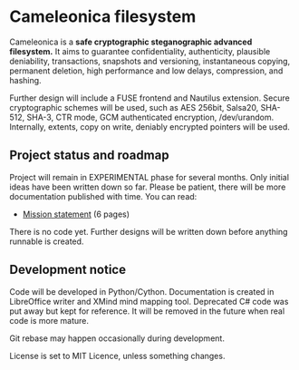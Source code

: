   Cameleonica filesystem
==========================

Cameleonica is a **safe cryptographic steganographic advanced filesystem.** It aims to guarantee confidentiality, authenticity, plausible deniability,
transactions, snapshots and versioning, instantaneous copying, permanent
deletion, high performance and low delays, compression, and hashing.

Further design will include a FUSE frontend and Nautilus extension. Secure cryptographic schemes will be used, such as AES 256bit, Salsa20, SHA-512, SHA-3, CTR mode, GCM authenticated encryption, /dev/urandom. Internally, extents, copy on write, deniably encrypted pointers will be used.

  Project status and roadmap
------------------------------

Project will remain in EXPERIMENTAL phase for several months. Only initial ideas have been written down so far. Please be patient, there will be more documentation published with time. You can read:

- [Mission statement](https://github.com/arekbulski/Cameleonica/blob/master/mission.pdf) (6 pages)

There is no code yet. Further designs will be written down before anything runnable is created. 

  Development notice
----------------------

Code will be developed in Python/Cython. Documentation is created in LibreOffice writer and XMind mind mapping tool. 
Deprecated C# code was put away but kept for reference. It will be removed in the future when real code is more mature.

Git rebase may happen occasionally during development.

License is set to MIT Licence, unless something changes.

